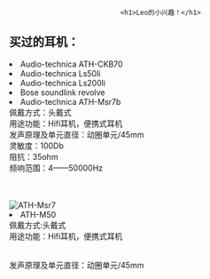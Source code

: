                                 <h1>Leo的小兴趣！</h1>

<h2>买过的耳机：</h2>

<li>Audio-technica ATH-CKB70</li>

<li>Audio-technica Ls50li</li>

<li>Audio-technica Ls200li</li>

<li>Bose soundlink revolve</li>

<li>Audio-technica ATH-Msr7b</li>

<table><tr>佩戴方式：头戴式</tr><br/>

<tr>用途功能：Hifi耳机，便携式耳机</tr><br/>

<tr>发声原理及单元直径：动圈单元/45mm</tr><br/>

<tr>灵敏度：100Db</tr><br/>

<tr>阻抗：35ohm</tr><br/>

<tr>频响范围：4——50000Hz</tr></table><br/>

<img src="https://p3.pstatp.com/large/8876/930872814" alt="ATH-Msr7" title="产品细节展示"/>

<li>ATH-M50</li>

<table><tr>佩戴方式:头戴式</tr><br/>

<tr>用途功能：Hifi耳机，便携式耳机</tr></table>

<tr>发声原理及单元直径：动圈单元/45mm</tr><br/>
